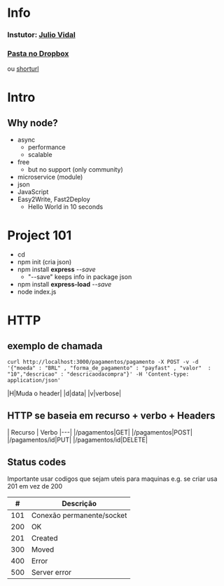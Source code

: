 # Info

### Instutor: [Julio Vidal](mailto:julio.vidal@caelum.com.br)  
### [Pasta no Dropbox](https://www.dropbox.com/sh/2ip5h22v189fpbt/AACe5m612dMYj_yrQVsVaIOka)
ou [shorturl](http://bit.ly/node-avancado-itau)

# Intro

## Why node?

- async
  - performance
  - scalable
- free
  - but no support (only community)
- microservice (module)
- json
- JavaScript
- Easy2Write, Fast2Deploy
  - Hello World in 10 seconds

# Project 101

- cd _<project folder>_
- npm init (cria json)
- npm install **express** _--save_
  - "--save" keeps info in package json
- npm install **express-load** _--save_
- node index.js

# HTTP

## exemplo de chamada

```curl
curl http://localhost:3000/pagamentos/pagamento -X POST -v -d '{"moeda" : "BRL" , "forma_de_pagamento" : "payfast" , "valor"  : "10","descricao" : "descricaodacompra"}' -H 'Content-type: application/json'
```
|H|Muda o header|
|d|data|
|v|verbose|

## HTTP se baseia em recurso + verbo + Headers

| Recurso | Verbo
|---|
|/pagamentos|GET|
|/pagamentos|POST|
|/pagamentos/id|PUT|
|/pagamentos/id|DELETE|

## Status codes

Importante usar codigos que sejam uteis para maquinas
e.g. se criar usa 201 em vez de 200

|#|Descrição|
|-|-|
|101|Conexão permanente/socket|
|200|OK|
|201|Created|
|300|Moved|
|400|Error|
|500|Server error|
